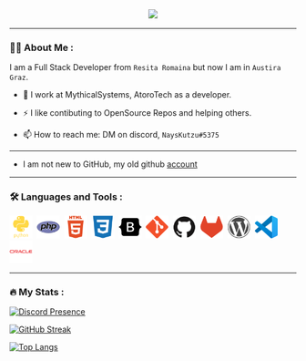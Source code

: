 <div id="header" align="center">
  <img src="https://media2.giphy.com/media/hUIn2yoj36JkzmEdE2/giphy.gif" width="100"/>
</div>

---

### :technologist: About Me :

I am a Full Stack Developer from `Resita Romaina` but now I am in `Austira Graz`.

- :telescope: I work at MythicalSystems, AtoroTech as a developer.

- :zap: I like contibuting to OpenSource Repos and helping others.

- :mailbox: How to reach me: DM on discord, ```NaysKutzu#5375```

---

- I am not new to GitHub, my old github [account](https://github.com/ItzKoolKid96)

---
### :hammer_and_wrench: Languages and Tools :

<div>
  <img src="https://github.com/devicons/devicon/blob/master/icons/python/python-plain-wordmark.svg" title="python" alt="python" width="40" height="40"/>&nbsp;
  <img src="https://github.com/devicons/devicon/blob/master/icons/php/php-original.svg" title="php" alt="php" width="40" height="40"/>&nbsp;
  <img src="https://github.com/devicons/devicon/blob/master/icons/html5/html5-plain-wordmark.svg" title="html" alt="html" width="40" height="40"/>&nbsp;
  <img src="https://github.com/devicons/devicon/blob/master/icons/css3/css3-plain.svg" title="css" alt="css" width="40" height="40"/>&nbsp;
  <img src="https://github.com/devicons/devicon/blob/master/icons/bootstrap/bootstrap-plain.svg" title="bootstrap" alt="bootstrap" width="40" height="40"/>&nbsp;
  <img src="https://github.com/devicons/devicon/blob/master/icons/git/git-plain.svg" title="git" alt="git" width="40" height="40"/>&nbsp;
  <img src="https://github.com/devicons/devicon/blob/master/icons/github/github-original.svg" title="github" alt="github" width="40" height="40"/>&nbsp;
  <img src="https://github.com/devicons/devicon/blob/master/icons/gitlab/gitlab-plain.svg" title="gitlab" alt="gitlab" width="40" height="40"/>&nbsp;
  <img src="https://github.com/devicons/devicon/blob/master/icons/wordpress/wordpress-plain.svg" title="wordpress" alt="wordpress" width="40" height="40"/>&nbsp;
  <img src="https://github.com/devicons/devicon/blob/master/icons/vscode/vscode-original.svg" title="vscode" alt="vscode" width="40" height="40"/>&nbsp;
  <img src="https://github.com/devicons/devicon/blob/master/icons/oracle/oracle-original.svg" title="oracle" alt="oracle" width="40" height="40"/>&nbsp;
</div>

---

### :fire: My Stats :
[![Discord Presence](https://lanyard.cnrad.dev/api/852910297245286411)](https://discord.com/users/852910297245286411)

[![GitHub Streak](http://github-readme-streak-stats.herokuapp.com?user=NaysKutzu&theme=dark&background=000000)](https://git.io/streak-stats)

[![Top Langs](https://github-readme-stats.vercel.app/api/top-langs/?username=NaysKutzu&layout=compact&theme=vision-friendly-dark)](https://github.com/anuraghazra/github-readme-stats)

